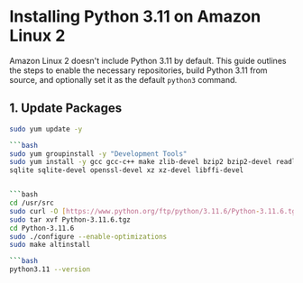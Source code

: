 # Installing Python 3.11 on Amazon Linux 2

Amazon Linux 2 doesn't include Python 3.11 by default.  This guide outlines the steps to enable the necessary repositories, build Python 3.11 from source, and optionally set it as the default `python3` command.

## 1. Update Packages

```bash
sudo yum update -y

```bash
sudo yum groupinstall -y "Development Tools"
sudo yum install -y gcc gcc-c++ make zlib-devel bzip2 bzip2-devel readline-devel \
sqlite sqlite-devel openssl-devel xz xz-devel libffi-devel


```bash
cd /usr/src
sudo curl -O [https://www.python.org/ftp/python/3.11.6/Python-3.11.6.tgz](https://www.python.org/ftp/python/3.11.6/Python-3.11.6.tgz)  # Replace with desired version
sudo tar xvf Python-3.11.6.tgz
cd Python-3.11.6
sudo ./configure --enable-optimizations
sudo make altinstall

```bash
python3.11 --version
